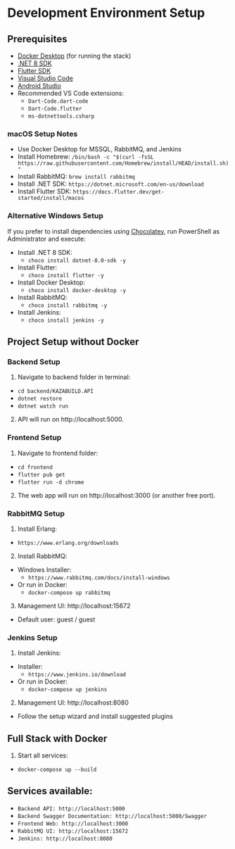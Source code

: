 # Development Environment Setup

## Prerequisites
- [Docker Desktop](https://www.docker.com/products/docker-desktop) (for running the stack)
- [.NET 8 SDK](https://dotnet.microsoft.com/en-us/download)
- [Flutter SDK](https://docs.flutter.dev/get-started/install)
- [Visual Studio Code](https://code.visualstudio.com/)
- [Android Studio](https://developer.android.com/studio)
- Recommended VS Code extensions:
  - `Dart-Code.dart-code`
  - `Dart-Code.flutter`
  - `ms-dotnettools.csharp`

### macOS Setup Notes
- Use Docker Desktop for MSSQL, RabbitMQ, and Jenkins
- Install Homebrew: `/bin/bash -c "$(curl -fsSL https://raw.githubusercontent.com/Homebrew/install/HEAD/install.sh)"`
- Install RabbitMQ: `brew install rabbitmq`
- Install .NET SDK: `https://dotnet.microsoft.com/en-us/download`
- Install Flutter SDK: `https://docs.flutter.dev/get-started/install/macos`

### Alternative Windows Setup
If you prefer to install dependencies using [Chocolatey](https://chocolatey.org/), run PowerShell as Administrator and execute:
- Install .NET 8 SDK:
  - `choco install dotnet-8.0-sdk -y`
- Install Flutter:
  - `choco install flutter -y`
- Install Docker Desktop:
  - `choco install docker-desktop -y`
- Install RabbitMQ:
  - `choco install rabbitmq -y`
- Install Jenkins:
  - `choco install jenkins -y`

## Project Setup without Docker

### Backend Setup
1. Navigate to backend folder in terminal:
 - `cd backend/KAZABUILD.API`
 - `dotnet restore`
 - `dotnet watch run`
2. API will run on http://localhost:5000.

### Frontend Setup
1. Navigate to frontend folder:
 - `cd frontend`
 - `flutter pub get`
 - `flutter run -d chrome`
2. The web app will run on http://localhost:3000 (or another free port).

### RabbitMQ Setup
1. Install Erlang:
 - `https://www.erlang.org/downloads`
2. Install RabbitMQ:
 - Windows Installer: 
   - `https://www.rabbitmq.com/docs/install-windows`
 - Or run in Docker: 
   - `docker-compose up rabbitmq`
3. Management UI: http://localhost:15672
 - Default user: guest / guest

### Jenkins Setup
1. Install Jenkins:
 - Installer: 
   - `https://www.jenkins.io/download`
 - Or run in Docker:
   - `docker-compose up jenkins`
2. Management UI: http://localhost:8080
 - Follow the setup wizard and install suggested plugins

## Full Stack with Docker
1. Start all services:
 - `docker-compose up --build`

## Services available:
 - `Backend API: http://localhost:5000`
 - `Backend Swagger Documentation: http://localhost:5000/Swagger`
 - `Frontend Web: http://localhost:3000`
 - `RabbitMQ UI: http://localhost:15672`
 - `Jenkins: http://localhost:8080`